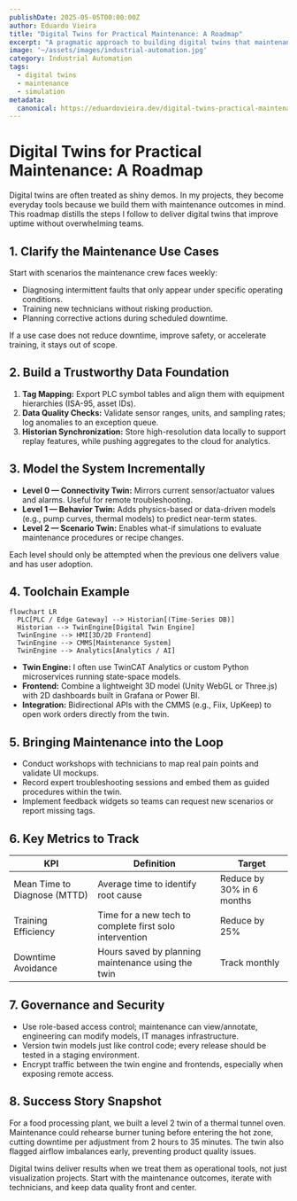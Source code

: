 ```yaml
---
publishDate: 2025-05-05T00:00:00Z
author: Eduardo Vieira
title: "Digital Twins for Practical Maintenance: A Roadmap"
excerpt: "A pragmatic approach to building digital twins that maintenance teams actually use, from data capture to simulation."
image: '~/assets/images/industrial-automation.jpg'
category: Industrial Automation
tags:
  - digital twins
  - maintenance
  - simulation
metadata:
  canonical: https://eduardovieira.dev/digital-twins-practical-maintenance
---
```


# Digital Twins for Practical Maintenance: A Roadmap

Digital twins are often treated as shiny demos. In my projects, they become everyday tools because we build them with maintenance outcomes in mind. This roadmap distills the steps I follow to deliver digital twins that improve uptime without overwhelming teams.

## 1. Clarify the Maintenance Use Cases

Start with scenarios the maintenance crew faces weekly:

- Diagnosing intermittent faults that only appear under specific operating conditions.
- Training new technicians without risking production.
- Planning corrective actions during scheduled downtime.

If a use case does not reduce downtime, improve safety, or accelerate training, it stays out of scope.

## 2. Build a Trustworthy Data Foundation

1. **Tag Mapping:** Export PLC symbol tables and align them with equipment hierarchies (ISA-95, asset IDs).
2. **Data Quality Checks:** Validate sensor ranges, units, and sampling rates; log anomalies to an exception queue.
3. **Historian Synchronization:** Store high-resolution data locally to support replay features, while pushing aggregates to the cloud for analytics.

## 3. Model the System Incrementally

- **Level 0 — Connectivity Twin:** Mirrors current sensor/actuator values and alarms. Useful for remote troubleshooting.
- **Level 1 — Behavior Twin:** Adds physics-based or data-driven models (e.g., pump curves, thermal models) to predict near-term states.
- **Level 2 — Scenario Twin:** Enables what-if simulations to evaluate maintenance procedures or recipe changes.

Each level should only be attempted when the previous one delivers value and has user adoption.

## 4. Toolchain Example

```mermaid
flowchart LR
  PLC[PLC / Edge Gateway] --> Historian[(Time-Series DB)]
  Historian --> TwinEngine[Digital Twin Engine]
  TwinEngine --> HMI[3D/2D Frontend]
  TwinEngine --> CMMS[Maintenance System]
  TwinEngine --> Analytics[Analytics / AI]
```

- **Twin Engine:** I often use TwinCAT Analytics or custom Python microservices running state-space models.
- **Frontend:** Combine a lightweight 3D model (Unity WebGL or Three.js) with 2D dashboards built in Grafana or Power BI.
- **Integration:** Bidirectional APIs with the CMMS (e.g., Fiix, UpKeep) to open work orders directly from the twin.

## 5. Bringing Maintenance into the Loop

- Conduct workshops with technicians to map real pain points and validate UI mockups.
- Record expert troubleshooting sessions and embed them as guided procedures within the twin.
- Implement feedback widgets so teams can request new scenarios or report missing tags.

## 6. Key Metrics to Track

| KPI | Definition | Target |
| --- | --- | --- |
| Mean Time to Diagnose (MTTD) | Average time to identify root cause | Reduce by 30% in 6 months |
| Training Efficiency | Time for a new tech to complete first solo intervention | Reduce by 25% |
| Downtime Avoidance | Hours saved by planning maintenance using the twin | Track monthly |

## 7. Governance and Security

- Use role-based access control; maintenance can view/annotate, engineering can modify models, IT manages infrastructure.
- Version twin models just like control code; every release should be tested in a staging environment.
- Encrypt traffic between the twin engine and frontends, especially when exposing remote access.

## 8. Success Story Snapshot

For a food processing plant, we built a level 2 twin of a thermal tunnel oven. Maintenance could rehearse burner tuning before entering the hot zone, cutting downtime per adjustment from 2 hours to 35 minutes. The twin also flagged airflow imbalances early, preventing product quality issues.

Digital twins deliver results when we treat them as operational tools, not just visualization projects. Start with the maintenance outcomes, iterate with technicians, and keep data quality front and center.
